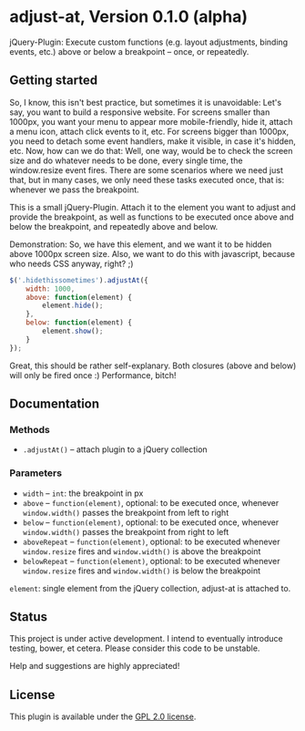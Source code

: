 # adjust-at, Version 0.1.0 (alpha)

jQuery-Plugin: Execute custom functions (e.g. layout adjustments, binding events, etc.) above or below a breakpoint – once, or repeatedly.

## Getting started

So, I know, this isn't best practice, but sometimes it is unavoidable: Let's say, you want to build a responsive website. For screens smaller than 1000px, you want your menu to appear more mobile-friendly, hide it, attach a menu icon, attach click events to it, etc. For screens bigger than 1000px, you need to detach some event handlers, make it visible, in case it's hidden, etc. Now, how can we do that: Well, one way, would be to check the screen size and do whatever needs to be done, every single time, the window.resize event fires. There are some scenarios where we need just that, but in many cases, we only need these tasks executed once, that is: whenever we pass the breakpoint.

This is a small jQuery-Plugin. Attach it to the element you want to adjust and provide the breakpoint, as well as functions to be executed once above and below the breakpoint, and repeatedly above and below.

Demonstration: So, we have this element, and we want it to be hidden above 1000px screen size. Also, we want to do this with javascript, because who needs CSS anyway, right? ;)

```javascript
$('.hidethissometimes').adjustAt({
    width: 1000,
    above: function(element) {
        element.hide();
    },
    below: function(element) {
        element.show();
    }
});
```

Great, this should be rather self-explanary. Both closures (above and below) will only be fired once :) Performance, bitch!

## Documentation

### Methods

* `.adjustAt()` – attach plugin to a jQuery collection

### Parameters

* `width` – `int`: the breakpoint in px
* `above` – `function(element)`, optional: to be executed once, whenever `window.width()` passes the breakpoint from left to right
* `below` – `function(element)`, optional: to be executed once, whenever `window.width()` passes the breakpoint from right to left
* `aboveRepeat` – `function(element)`, optional: to be executed whenever `window.resize` fires and `window.width()` is above the breakpoint
* `belowRepeat` – `function(element)`, optional: to be executed whenever `window.resize` fires and `window.width()` is below the breakpoint

`element`: single element from the jQuery collection, adjust-at is attached to.

## Status

This project is under active development. I intend to eventually introduce testing, bower, et cetera.
Please consider this code to be unstable.

Help and suggestions are highly appreciated!

## License

This plugin is available under the [GPL 2.0 license](https://www.gnu.org/licenses/gpl-2.0.html).